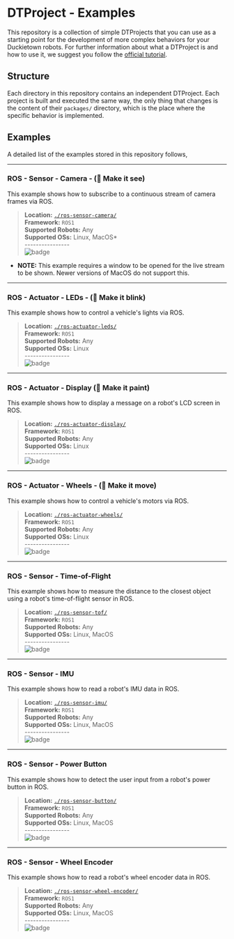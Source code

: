 # DTProject - Examples

This repository is a collection of simple DTProjects that you can use as a starting point for the development of more complex behaviors for your Duckietown robots. For further information about what a DTProject is and how to use it, we suggest you follow 
the [official tutorial](https://docs.duckietown.com/daffy/devmanual-software/beginner/dtproject/index.html).


## Structure

Each directory in this repository contains an independent DTProject. Each project is built and executed the same way, the only thing that changes is the content of their `packages/` directory, which is the place where the specific behavior is implemented.

## Examples

A detailed list of the examples stored in this repository follows,

---

### ROS - Sensor - Camera - (💬 Make it see)

This example shows how to subscribe to a continuous stream of camera frames via ROS.

> **Location:** [`./ros-sensor-camera/`](./ros-sensor-camera/) \
**Framework:** `ROS1` \
**Supported Robots:** Any \
**Supported OSs:** Linux, MacOS* \
---------------- \
![badge](https://shields.io/badge/status-ready-green?&style=plastic)

* **NOTE:** This example requires a window to be opened for the live stream to be shown. Newer versions of MacOS do not support this.


---


### ROS - Actuator - LEDs - (💬 Make it blink)

This example shows how to control a vehicle's lights via ROS.

> **Location:** [`./ros-actuator-leds/`](./ros-actuator-leds/) \
**Framework:** `ROS1` \
**Supported Robots:** Any \
**Supported OSs:** Linux \
---------------- \
![badge](https://shields.io/badge/status-ready-green?&style=plastic)


---


### ROS - Actuator - Display (💬 Make it paint)

This example shows how to display a message on a robot's LCD screen in ROS.

> **Location:** [`./ros-actuator-display/`](./ros-actuator-display/) \
**Framework:** `ROS1` \
**Supported Robots:** Any \
**Supported OSs:** Linux \
---------------- \
![badge](https://shields.io/badge/status-ready-green?&style=plastic)



---


### ROS - Actuator - Wheels - (💬 Make it move)

This example shows how to control a vehicle's motors via ROS.

> **Location:** [`./ros-actuator-wheels/`](./ros-actuator-wheels/) \
**Framework:** `ROS1` \
**Supported Robots:** Any \
**Supported OSs:** Linux \
---------------- \
![badge](https://shields.io/badge/status-TODO-red?&style=plastic)


---


### ROS - Sensor - Time-of-Flight

This example shows how to measure the distance to the closest object using a robot's time-of-flight sensor in ROS.

> **Location:** [`./ros-sensor-tof/`](./ros-sensor-tof/) \
**Framework:** `ROS1` \
**Supported Robots:** Any \
**Supported OSs:** Linux, MacOS \
---------------- \
![badge](https://shields.io/badge/status-ready-green?&style=plastic)


---


### ROS - Sensor - IMU

This example shows how to read a robot's IMU data in ROS.

> **Location:** [`./ros-sensor-imu/`](./ros-sensor-imu/) \
**Framework:** `ROS1` \
**Supported Robots:** Any \
**Supported OSs:** Linux, MacOS \
---------------- \
![badge](https://shields.io/badge/status-ready-green?&style=plastic)


---


### ROS - Sensor - Power Button

This example shows how to detect the user input from a robot's power button in ROS.

> **Location:** [`./ros-sensor-button/`](./ros-sensor-button/) \
**Framework:** `ROS1` \
**Supported Robots:** Any \
**Supported OSs:** Linux, MacOS \
---------------- \
![badge](https://shields.io/badge/status-ready-green?&style=plastic)


---


### ROS - Sensor - Wheel Encoder

This example shows how to read a robot's wheel encoder data in ROS.

> **Location:** [`./ros-sensor-wheel-encoder/`](./ros-sensor-wheel-encoder/) \
**Framework:** `ROS1` \
**Supported Robots:** Any \
**Supported OSs:** Linux, MacOS \
---------------- \
![badge](https://shields.io/badge/status-ready-green?&style=plastic)